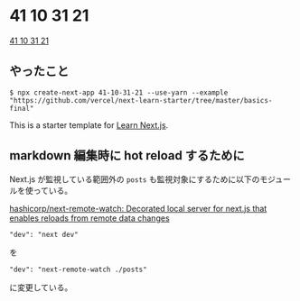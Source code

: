 # 41 10 31 21

[41 10 31 21](https://41-10-31-21.vercel.app/)

## やったこと

```
$ npx create-next-app 41-10-31-21 --use-yarn --example "https://github.com/vercel/next-learn-starter/tree/master/basics-final"
```

This is a starter template for [Learn Next.js](https://nextjs.org/learn).

## markdown 編集時に hot reload するために

Next.js が監視している範囲外の `posts` も監視対象にするために以下のモジュールを使っている。

[hashicorp/next-remote-watch: Decorated local server for next.js that enables reloads from remote data changes](https://github.com/hashicorp/next-remote-watch)

`"dev": "next dev"`

を

`"dev": "next-remote-watch ./posts"`

に変更している。
